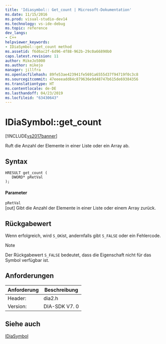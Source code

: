 ```yaml
---
title: 'Idiasymbol:: Get_count | Microsoft-Dokumentation'
ms.date: 11/15/2016
ms.prod: visual-studio-dev14
ms.technology: vs-ide-debug
ms.topic: reference
dev_langs:
- C++
helpviewer_keywords:
- IDiaSymbol::get_count method
ms.assetid: f6d6ac2f-6d96-4f88-962b-29c0a66890b0
caps.latest.revision: 11
author: MikeJo5000
ms.author: mikejo
manager: jillfra
ms.openlocfilehash: 89fe53ae423941fe5691a6555d37f94719f0c3c8
ms.sourcegitcommit: 47eeeeadd84c879636e9d48747b615de69384356
ms.translationtype: HT
ms.contentlocale: de-DE
ms.lasthandoff: 04/23/2019
ms.locfileid: "63430643"
---
```

# <a name="idiasymbolgetcount"></a>IDiaSymbol::get_count
[!INCLUDE[vs2017banner](../../includes/vs2017banner.md)]

Ruft die Anzahl der Elemente in einer Liste oder ein Array ab.  
  
## <a name="syntax"></a>Syntax  
  
```cpp#  
HRESULT get_count (   
   DWORD* pRetVal  
);  
```  
  
#### <a name="parameters"></a>Parameter  
 `pRetVal`  
 [out] Gibt die Anzahl der Elemente in einer Liste oder einem Array zurück.  
  
## <a name="return-value"></a>Rückgabewert  
 Wenn erfolgreich, wird `S_OK`ist, andernfalls gibt `S_FALSE` oder ein Fehlercode.  
  
> [!NOTE]
> Der Rückgabewert `S_FALSE` bedeutet, dass die Eigenschaft nicht für das Symbol verfügbar ist.  
  
## <a name="requirements"></a>Anforderungen  
  
|Anforderung|Beschreibung|  
|-----------------|-----------------|  
|Header:|dia2.h|  
|Version:|DIA-SDK V7. 0|  
  
## <a name="see-also"></a>Siehe auch  
 [IDiaSymbol](../../debugger/debug-interface-access/idiasymbol.md)

